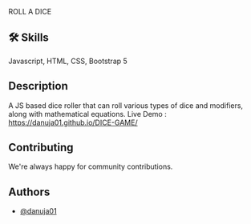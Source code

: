 ROLL A DICE


## 🛠 Skills
Javascript, HTML, CSS, Bootstrap 5




## Description
A JS based dice roller that can roll various types of dice and modifiers, along with mathematical equations.
Live Demo : https://danuja01.github.io/DICE-GAME/
## Contributing

We're always happy for community contributions.

## Authors

- [@danuja01](https://github.com/danuja01)


